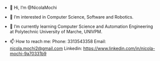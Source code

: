 - 👋 Hi, I’m @NicolaMochi
- 👀 I’m interested in Computer Science, Software and Robotics.
- 🌱 I’m currently learning Computer Science and Automation Engineering at Polytechnic University of Marche, UNIVPM.

- 📫 How to reach me:
   Phone: 3313543358
   Email: nicola.mochi2@gmail.com
   Linkedin: https://www.linkedin.com/in/nicola-mochi-9a70331b9



